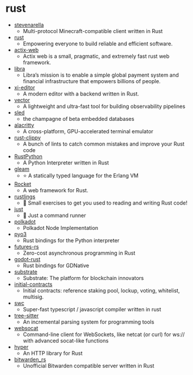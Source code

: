 # rust
- [stevenarella](https://github.com/iceiix/stevenarella)
  - Multi-protocol Minecraft-compatible client written in Rust
- [rust](https://github.com/rust-lang/rust)
  - Empowering everyone to build reliable and efficient software.
- [actix-web](https://github.com/actix/actix-web)
  - Actix web is a small, pragmatic, and extremely fast rust web framework.
- [libra](https://github.com/libra/libra)
  - Libra’s mission is to enable a simple global payment system and financial infrastructure that empowers billions of people.
- [xi-editor](https://github.com/xi-editor/xi-editor)
  - A modern editor with a backend written in Rust.
- [vector](https://github.com/timberio/vector)
  - A lightweight and ultra-fast tool for building observability pipelines
- [sled](https://github.com/spacejam/sled)
  - the champagne of beta embedded databases
- [alacritty](https://github.com/alacritty/alacritty)
  - A cross-platform, GPU-accelerated terminal emulator
- [rust-clippy](https://github.com/rust-lang/rust-clippy)
  - A bunch of lints to catch common mistakes and improve your Rust code
- [RustPython](https://github.com/RustPython/RustPython)
  - A Python Interpreter written in Rust
- [gleam](https://github.com/gleam-lang/gleam)
  - ⭐️ A statically typed language for the Erlang VM
- [Rocket](https://github.com/SergioBenitez/Rocket)
  - A web framework for Rust.
- [rustlings](https://github.com/rust-lang/rustlings)
  - 🦀 Small exercises to get you used to reading and writing Rust code!
- [just](https://github.com/casey/just)
  - 🤖 Just a command runner
- [polkadot](https://github.com/paritytech/polkadot)
  - Polkadot Node Implementation
- [pyo3](https://github.com/PyO3/pyo3)
  - Rust bindings for the Python interpreter
- [futures-rs](https://github.com/rust-lang/futures-rs)
  - Zero-cost asynchronous programming in Rust
- [godot-rust](https://github.com/GodotNativeTools/godot-rust)
  - Rust bindings for GDNative
- [substrate](https://github.com/paritytech/substrate)
  - Substrate: The platform for blockchain innovators
- [initial-contracts](https://github.com/near/initial-contracts)
  - Initial contracts: reference staking pool, lockup, voting, whitelist, multisig.
- [swc](https://github.com/swc-project/swc)
  - Super-fast typescript / javascript compiler written in rust
- [tree-sitter](https://github.com/tree-sitter/tree-sitter)
  - An incremental parsing system for programming tools
- [websocat](https://github.com/vi/websocat)
  - Command-line client for WebSockets, like netcat (or curl) for ws:// with advanced socat-like functions
- [hyper](https://github.com/hyperium/hyper)
  - An HTTP library for Rust
- [bitwarden_rs](https://github.com/dani-garcia/bitwarden_rs)
  - Unofficial Bitwarden compatible server written in Rust
